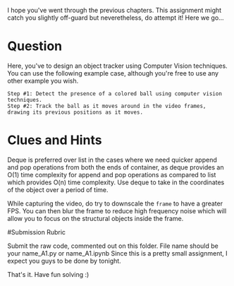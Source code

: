 I hope you've went through the previous chapters. This assignment might catch you slightly off-guard but neveretheless, do attempt it! Here we go...


# Question

Here, you've to design an object tracker using Computer Vision techniques. You can use the following example case, although you're free to use any other example you  wish. 

    Step #1: Detect the presence of a colored ball using computer vision techniques.
    Step #2: Track the ball as it moves around in the video frames, drawing its previous positions as it moves.
    
# Clues and Hints

Deque is preferred over list in the cases where we need quicker append and pop operations from both the ends of container, as deque provides an O(1) time complexity for append and pop operations as compared to list which provides O(n) time complexity. Use deque to take in the coordinates of the object over a period of time. 

While capturing the video, do try to downscale the ```frame``` to have a greater FPS. You can then blur the frame to reduce high frequency noise which will allow you to focus on the structural objects inside the frame.

#Submission Rubric

Submit the raw code, commented out on this folder. File name should be your name_A1.py or name_A1.ipynb
Since this is a pretty small assignment, I expect you guys to be done by tonight.


That's it. Have fun solving :)
